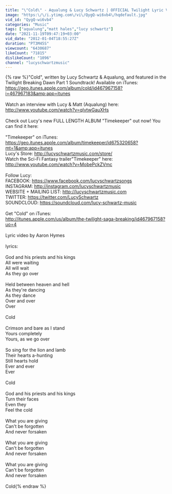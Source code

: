 ```yaml
---
title: "\"Cold\" - Aqualung & Lucy Schwartz | OFFICIAL Twilight Lyric Video"
image: "https:\/\/i.ytimg.com\/vi\/QygQ-wi6vb4\/hqdefault.jpg"
vid_id: "QygQ-wi6vb4"
categories: "Music"
tags: ["aqualung","matt hales","lucy schwartz"]
date: "2021-11-19T09:47:19+03:00"
vid_date: "2012-01-04T18:55:27Z"
duration: "PT3M45S"
viewcount: "6430687"
likeCount: "71815"
dislikeCount: "1096"
channel: "lucyschwartzmusic"
---
```

{% raw %}&quot;Cold&quot;, written by Lucy Schwartz &amp; Aqualung, and featured in the Twilight Breaking Dawn Part 1 Soundtrack! Available on iTunes: <a rel="nofollow" target="blank" href="https://geo.itunes.apple.com/album/cold/id467967158?i=467967183&amp;app=itunes">https://geo.itunes.apple.com/album/cold/id467967158?i=467967183&amp;app=itunes</a><br /><br />Watch an interview with Lucy &amp; Matt (Aqualung) here:<br /><a rel="nofollow" target="blank" href="http://www.youtube.com/watch?v=qlvtwGauXHs">http://www.youtube.com/watch?v=qlvtwGauXHs</a><br /><br />Check out Lucy's new FULL LENGTH ALBUM &quot;Timekeeper&quot; out now! You can find it here:<br /><br />&quot;Timekeeper&quot; on iTunes: <a rel="nofollow" target="blank" href="https://geo.itunes.apple.com/album/timekeeper/id675320658?mt=1&amp;app=itunes">https://geo.itunes.apple.com/album/timekeeper/id675320658?mt=1&amp;app=itunes</a><br />Lucy's Store: <a rel="nofollow" target="blank" href="http://lucyschwartzmusic.com/store/">http://lucyschwartzmusic.com/store/</a><br />Watch the Sci-Fi Fantasy trailer&quot;Timekeeper&quot; here: <br /><a rel="nofollow" target="blank" href="http://www.youtube.com/watch?v=MobePckZVmc">http://www.youtube.com/watch?v=MobePckZVmc</a><br /><br />Follow Lucy:<br />FACEBOOK: <a rel="nofollow" target="blank" href="https://www.facebook.com/lucyschwartzsongs">https://www.facebook.com/lucyschwartzsongs</a><br />INSTAGRAM: <a rel="nofollow" target="blank" href="http://instagram.com/lucyschwartzmusic">http://instagram.com/lucyschwartzmusic</a><br />WEBSITE + MAILING LIST: <a rel="nofollow" target="blank" href="http://lucyschwartzmusic.com">http://lucyschwartzmusic.com</a><br />TWITTER: <a rel="nofollow" target="blank" href="https://twitter.com/LucySchwartz">https://twitter.com/LucySchwartz</a><br />SOUNDCLOUD: <a rel="nofollow" target="blank" href="https://soundcloud.com/lucy-schwartz-music">https://soundcloud.com/lucy-schwartz-music</a><br /><br />Get &quot;Cold&quot;  on iTunes:<br /> <a rel="nofollow" target="blank" href="http://itunes.apple.com/us/album/the-twilight-saga-breaking/id467967158?uo=4">http://itunes.apple.com/us/album/the-twilight-saga-breaking/id467967158?uo=4</a><br /><br />Lyric video by Aaron Hymes<br /><br />lyrics: <br /><br />God and his priests and his kings<br />All were waiting<br />All will wait<br />As they go over<br /><br />Held between heaven and hell<br />As they're dancing<br />As they dance<br />Over and over<br />Over<br /><br />Cold<br /><br />Crimson and bare as I stand<br />Yours completely<br />Yours, as we go over<br /><br />So sing for the lion and lamb<br />Their hearts a-hunting<br />Still hearts hold<br />Ever and ever<br />Ever<br /><br />Cold<br /><br />God and his priests and his kings<br />Turn their faces<br />Even they <br />Feel the cold<br /><br />What you are giving<br />Can't be forgotten<br />And never forsaken<br /><br />What you are giving<br />Can't be forgotten<br />And never forsaken<br /><br />What you are giving<br />Can't be forgotten<br />And never forsaken<br /><br />Cold{% endraw %}
